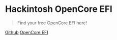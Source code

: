 <!-- _coverpage.md -->

# Hackintosh OpenCore EFI

> Find your free OpenCore EFI here!

[Github](https://github.com/hackintosh-club)
[OpenCore EFI](README.md)

<!-- background image -->

<!-- ![](_media/bg.png) -->

<!-- background color -->

<!-- ![color](#33313B) -->
